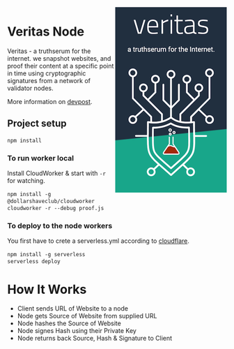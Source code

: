 <img width="256" src="logo.png" align="right" />

# Veritas Node
Veritas - a truthserum for the internet. we snapshot websites, and proof their content at a specific point in time using cryptographic signatures from a network of validator nodes.

More information on [devpost](https://devpost.com/software/veritas-aspr4w/).

## Project setup
```
npm install
```

### To run worker local
Install CloudWorker & start with `-r` for watching.

```
npm install -g @dollarshaveclub/cloudworker
cloudworker -r --debug proof.js
```

### To deploy to the node workers
You first have to crete a serverless.yml according to [cloudflare](https://serverless.com/framework/docs/providers/cloudflare/guide/intro/).

```
npm install -g serverless
serverless deploy
```

# How It Works

* Client sends URL of Website to a node
* Node gets Source of Website from supplied URL
* Node hashes the Source of Website
* Node signes Hash using their Private Key
* Node returns back Source, Hash & Signature to Client